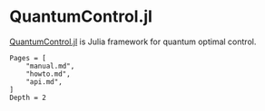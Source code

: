 # QuantumControl.jl

[QuantumControl.jl](https://github.com/quantumcontrol-jl/QuantumControl.jl) is Julia framework for quantum optimal control.

```@contents
Pages = [
    "manual.md",
    "howto.md",
    "api.md",
]
Depth = 2
```
